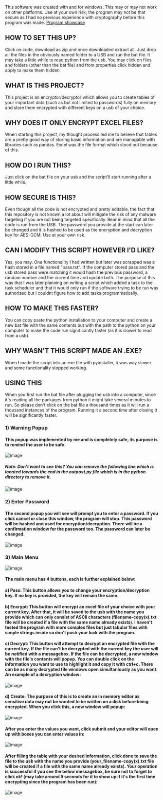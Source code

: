 This software was created with and for windows. This may or may not work on other platforms. Use at your own risk; the program may not be that secure as I had no previous experience with cryptography before this program was made. [Program showcase](#using-this)

## HOW TO SET THIS UP?
Click on code, download as zip and once downloaded extract all. Just drop all the files in the obviously named folder to a USB and run the bat file. It may take a little while to read python from the usb. You may click on files and folders (other than the bat file) and from properties click hidden and apply to make them hidden. 

## WHAT IS THIS PROJECT? 
This project is an encryptor/decryptor which allows you to create tables of your important data (such as but not limited to passwords) fully on memory and store them encrypted with different keys on a usb of your choice. 

## WHY DOES IT ONLY ENCRYPT EXCEL FILES?
When starting this project, my thought process led me to believe that tables are a pretty good way of storing basic information and are managable with libraries such as pandas. Excel was the file format which stood out because of this.

## HOW DO I RUN THIS?
Just click on the bat file on your usb and the script'll start running after a little while.

## HOW SECURE IS THIS?
Even though all the code is not encrypted and pretty editable, the fact that this repository is not known a lot about will mitigate the risk of any malware targeting if you are not being targeted specifically. Bear in mind that all the code is run from the USB. The password you provide at the start can later be changed and it is hashed to be used as the encryption and decryption key for AES-GCM. Use at your own risk.

## CAN I MODIFY THIS SCRIPT HOWEVER I'D LIKE?
Yes, you may. One functionality I had written but later was scrapped was a hash stored in a file named "pass.txt". If the computer stored pass and the usb stored pass were matching it would hash the previous password, a random number and the current time and update both. The purpose of this was that I was later planning on writing a script which added a task to the task scheduler and that it would only run if the software trying to be run was authorized but I couldnt figure how to add tasks programmatically.

## HOW TO MAKE THIS FASTER?
You can copy paste the python installation to your computer and create a new bat file with the same contents but with the path to the python on your computer to make the code run significantly faster (as it is slower to read from a usb).

## WHY WASN'T THIS SCRIPT MADE AN .EXE?
When I made the script into an exe file with pyinstaller, it was way slower and some functionality stopped working.

## USING THIS
When you first run the bat file after plugging the usb into a computer, since it's reading all the packages from python it might take several minutes to run. So please don't click on the bat file a thousand times as it will run a thousand instances of the program. Running it a second time after closing it will be significantly faster.

### 1) Warning Popup
#### This popup was implemented by me and is completely safe, its purpose is to remind the user to be safe.
![image](https://github.com/user-attachments/assets/4d272f23-9610-4e09-809d-df5308fccd6a)

##### Note: Don't want to see this? You can remove the following line which is located towards the end in the outpost.py file which is in the python directory to remove it.
![image](https://github.com/user-attachments/assets/45e76604-e93a-40ee-ae8f-fd54a4449cdd)


### 2) Enter Password
#### The second popup you will see will prompt you to enter a password. If you click cancel or close this window, the program will stop. This password will be hashed and used for encryption/decryption. There will be a confirmation window for the password too. The password can later be changed.
![image](https://github.com/user-attachments/assets/98f97231-471b-4e09-a2f6-b6370c082f57)

### 3) Main Menu
![image](https://github.com/user-attachments/assets/0a69ab40-cb4e-4796-963c-a6eeaa1eaec3)
#### The main menu has 4 buttons, each is further explained below:

#### a) Pass: This button allows you to change your encryption/decryption key. If no key is provided, the key will remain the same.

#### b) Encrypt: This button will encrypt an excel file of your choice with your current key. After that, it will be saved to the usb with the name you provide which can only consist of ASCII characters (filename-copy(x).txt file will be created if a file with the same name already exists). I haven't tested the program with more complex files but just tabular files with simple strings inside so don't push your luck with the program.

#### c) Decrypt: This button will attempt to decrypt an encrypted file with the current key. If the file can't be decrypted with the current key the user will be notified with a messagebox. If the file can be decrypted, a new window with the file's contents will popup. You can double click on the information you want to use to highlight it and copy it with ctrl+c. There can be as many decrypted file windows open simultaniously as you want. An example of a decryption window:
![image](https://github.com/user-attachments/assets/d9acd381-9439-4716-abaa-38cdcc4ee0e8)

#### d) Create: The purpose of this is to create an in memory editor as sensitive data may not be wanted to be written on a disk before being encrypted. When you click this, a new window will popup:
![image](https://github.com/user-attachments/assets/00bd7e5f-6a72-4995-94d8-1b916b175b92)

#### After you enter the values you want, click submit and your editor will open up with boxes you can enter values in:
![image](https://github.com/user-attachments/assets/6bd5d44e-c9d3-4c2f-9345-5fe987ff8bac)

#### After filling the table with your desired information, click done to save the file to the usb with the name you provide (your_filename-copy(x).txt file will be created if a file with the same name already exists). Your operation is successful if you see the below messagebox, be sure not to forget to click ok! (may take around 5 seconds for it to show up if it's the first time encrypting since the program has been run):
![image](https://github.com/user-attachments/assets/c990e2af-e501-4be0-bc21-f23f04201e4b)




